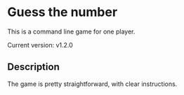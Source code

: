 # Guess the number

This is a command line game for one player.

Current version: v1.2.0

## Description
The game is pretty straightforward, with clear instructions.